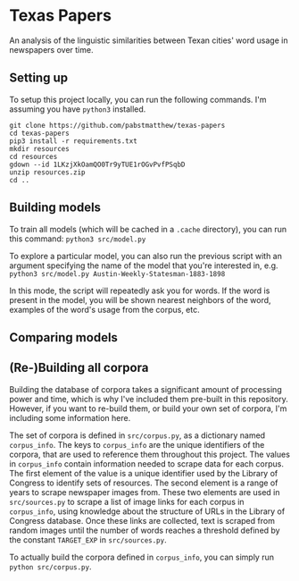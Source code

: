 # Texas Papers
An analysis of the linguistic similarities between Texan cities' word usage in newspapers over time.

## Setting up
To setup this project locally, you can run the following commands. I'm assuming you have `python3` installed.
```
git clone https://github.com/pabstmatthew/texas-papers
cd texas-papers
pip3 install -r requirements.txt
mkdir resources
cd resources
gdown --id 1LKzjXkOamQO0Tr9yTUE1rOGvPvfPSqbD
unzip resources.zip
cd ..
```

## Building models
To train all models (which will be cached in a `.cache` directory), you can run this command: `python3 src/model.py`

To explore a particular model, you can also run the previous script with an argument specifying the name of the 
model that you're interested in, e.g. `python3 src/model.py Austin-Weekly-Statesman-1883-1898`

In this mode, the script will repeatedly ask you for words. If the word is present in the model, you will be 
shown nearest neighbors of the word, examples of the word's usage from the corpus, etc.

## Comparing models


## (Re-)Building all corpora
Building the database of corpora takes a significant amount of processing power and time, which is why I've 
included them pre-built in this repository. However, if you want to re-build them, or build your own set of 
corpora, I'm including some information here.

The set of corpora is defined in `src/corpus.py`, as a dictionary named `corpus_info`. The keys to `corpus_info` 
are the unique identifiers of the corpora, that are used to reference them throughout this project. The values 
in `corpus_info` contain information needed to scrape data for each corpus. The first element of the value is a 
unique identifier used by the Library of Congress to identify sets of resources. The second element is a range of 
years to scrape newspaper images from. These two elements are used in `src/sources.py` to scrape a list of image 
links for each corpus in `corpus_info`, using knowledge about the structure of URLs in the Library of Congress 
database. Once these links are collected, text is scraped from random images until the number of words reaches a 
threshold defined by the constant `TARGET_EXP` in `src/sources.py`.

To actually build the corpora defined in `corpus_info`, you can simply run `python src/corpus.py`.

